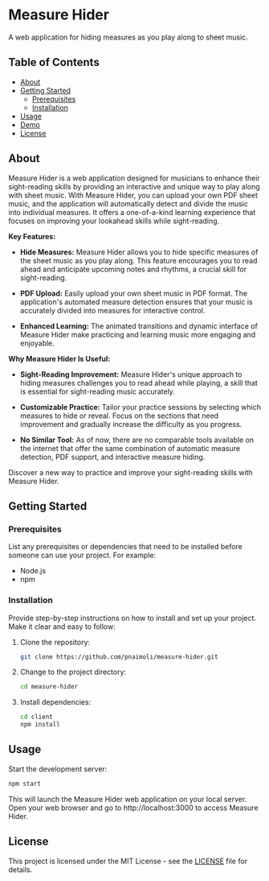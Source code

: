 # Measure Hider

A web application for hiding measures as you play along to sheet music.

## Table of Contents

- [About](#about)
- [Getting Started](#getting-started)
  - [Prerequisites](#prerequisites)
  - [Installation](#installation)
- [Usage](#usage)
- [Demo](#demo)
- [License](#license)

## About

Measure Hider is a web application designed for musicians to enhance their sight-reading skills by providing an interactive and unique way to play along with sheet music. With Measure Hider, you can upload your own PDF sheet music, and the application will automatically detect and divide the music into individual measures. It offers a one-of-a-kind learning experience that focuses on improving your lookahead skills while sight-reading.

**Key Features:**

- **Hide Measures:** Measure Hider allows you to hide specific measures of the sheet music as you play along. This feature encourages you to read ahead and anticipate upcoming notes and rhythms, a crucial skill for sight-reading.

- **PDF Upload:** Easily upload your own sheet music in PDF format. The application's automated measure detection ensures that your music is accurately divided into measures for interactive control.

- **Enhanced Learning:** The animated transitions and dynamic interface of Measure Hider make practicing and learning music more engaging and enjoyable.

**Why Measure Hider Is Useful:**

- **Sight-Reading Improvement:** Measure Hider's unique approach to hiding measures challenges you to read ahead while playing, a skill that is essential for sight-reading music accurately.

- **Customizable Practice:** Tailor your practice sessions by selecting which measures to hide or reveal. Focus on the sections that need improvement and gradually increase the difficulty as you progress.

- **No Similar Tool:** As of now, there are no comparable tools available on the internet that offer the same combination of automatic measure detection, PDF support, and interactive measure hiding.

Discover a new way to practice and improve your sight-reading skills with Measure Hider.

## Getting Started

### Prerequisites

List any prerequisites or dependencies that need to be installed before someone can use your project. For example:

- Node.js
- npm

### Installation

Provide step-by-step instructions on how to install and set up your project. Make it clear and easy to follow:

1. Clone the repository:

   ```bash
   git clone https://github.com/pnaimoli/measure-hider.git
   ```

2. Change to the project directory:

   ```bash
   cd measure-hider
   ```

3. Install dependencies:

   ```bash
   cd client
   npm install
   ```

## Usage

Start the development server:

   ```bash
   npm start
   ```

This will launch the Measure Hider web application on your local server.
Open your web browser and go to http://localhost:3000 to access Measure Hider.

## License

This project is licensed under the MIT License - see the [LICENSE](LICENSE) file for details.
